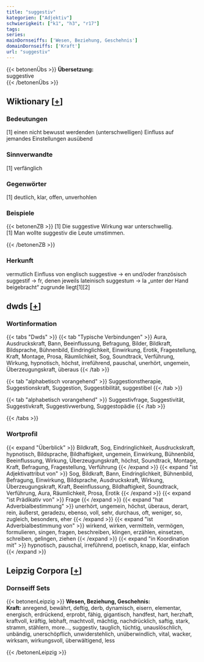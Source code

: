 ```yaml
---
title: "suggestiv"
kategorien: ["Adjektiv"]
schwierigkeit: ["k1", "h3", "r17"]
tags:
series:
mainDornseiffs: ['Wesen, Beziehung, Geschehnis']
domainDornseiffs: ['Kraft']
url: "suggestiv"
---
```


{{< betonenÜbs >}}
**Übersetzung:**  
suggestive  
{{< /betonenÜbs >}}

## Wiktionary [[+](https://de.wiktionary.org/wiki/suggestiv)]

### Bedeutungen
[1] einen nicht bewusst werdenden (unterschwelligen) Einfluss auf jemandes Einstellungen ausübend  

### Sinnverwandte
[1] verfänglich  

### Gegenwörter
[1] deutlich, klar, offen, unverhohlen  

### Beispiele
{{< betonenZB >}}
[1] Die suggestive Wirkung war unterschwellig.  
[1] Man wollte suggestiv die Leute umstimmen.  

{{< /betonenZB >}}
### Herkunft
vermutlich Einfluss von englisch suggestive → en und/oder französisch suggestif → fr, denen jeweils lateinisch suggestum → la „unter der Hand beigebracht“ zugrunde liegt[1][2]  



## dwds [[+](https://www.dwds.de/wb/suggestiv)]

### Wortinformation
{{< tabs "Dwds" >}}
{{< tab "Typische Verbindungen" >}}
Aura, Ausdruckskraft, Bann, Beeinflussung, Befragung, Bilder, Bildkraft, Bildsprache, Bühnenbild, Eindringlichkeit, Einwirkung, Erotik, Fragestellung, Kraft, Montage, Prosa, Räumlichkeit, Sog, Soundtrack, Verführung, Wirkung, hypnotisch, höchst, irreführend, pauschal, unerhört, ungemein, Überzeugungskraft, überaus
{{< /tab >}}

{{< tab "alphabetisch vorangehend" >}}
Suggestionstherapie, Suggestionskraft, Suggestion, Suggestibilität, suggestibel
{{< /tab >}}

{{< tab "alphabetisch vorangehend" >}}
Suggestivfrage, Suggestivität, Suggestivkraft, Suggestivwerbung, Suggestopädie
{{< /tab >}}

{{< /tabs >}}

### Wortprofil
{{< expand "Überblick" >}} Bildkraft, Sog, Eindringlichkeit, Ausdruckskraft, hypnotisch, Bildsprache, Bildhaftigkeit, ungemein, Einwirkung, Bühnenbild, Beeinflussung, Wirkung, Überzeugungskraft, höchst, Soundtrack, Montage, Kraft, Befragung, Fragestellung, Verführung {{< /expand >}}
{{< expand "ist Adjektivattribut von" >}} Sog, Bildkraft, Bann, Eindringlichkeit, Bühnenbild, Befragung, Einwirkung, Bildsprache, Ausdruckskraft, Wirkung, Überzeugungskraft, Kraft, Beeinflussung, Bildhaftigkeit, Soundtrack, Verführung, Aura, Räumlichkeit, Prosa, Erotik {{< /expand >}}
{{< expand "ist Prädikativ von" >}} Frage {{< /expand >}}
{{< expand "hat Adverbialbestimmung" >}} unerhört, ungemein, höchst, überaus, derart, rein, äußerst, geradezu, ebenso, voll, sehr, durchaus, oft, weniger, so, zugleich, besonders, eher {{< /expand >}}
{{< expand "ist Adverbialbestimmung von" >}} wirkend, wirken, vermitteln, vermögen, formulieren, singen, fragen, beschreiben, klingen, erzählen, einsetzen, schreiben, gelingen, ziehen {{< /expand >}}
{{< expand "in Koordination mit" >}} hypnotisch, pauschal, irreführend, poetisch, knapp, klar, einfach {{< /expand >}}

## Leipzig Corpora [[+](https://corpora.uni-leipzig.de/en/res?word=suggestiv&corpusId=deu_newscrawl-public_2018)]

### Dornseiff Sets
{{< betonenLeipzig >}}
**Wesen, Beziehung, Geschehnis:**  
**Kraft:** anregend, bewährt, deftig, derb, dynamisch, eisern, elementar, energisch, erdrückend, erprobt, fähig, gigantisch, handfest, hart, herzhaft, kraftvoll, kräftig, lebhaft, machtvoll, mächtig, nachdrücklich, saftig, stark, stramm, stählern, more..., suggestiv, tauglich, tüchtig, unauslöschlich, unbändig, unerschöpflich, unwiderstehlich, unüberwindlich, vital, wacker, wirksam, wirkungsvoll, überwältigend, less  

{{< /betonenLeipzig >}}
